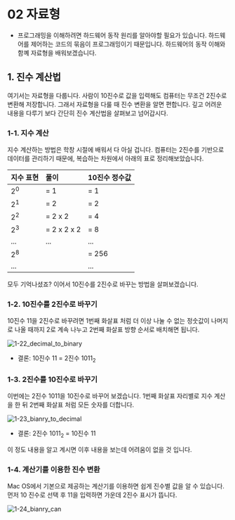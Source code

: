 # 02 자료형 
- 프로그래밍을 이해하려면 하드웨어 동작 원리를 알아야할 필요가 있습니다. 하드웨어를 제어하는 코드의 묶음이 프로그래밍이기 때문입니다. 하드웨어의 동작 이해와 함꼐 자료형을 배워보겠습니다.

## 1. 진수 계산법 
여기서는 자료형을 다룹니다. 사람이 10진수로 값을 입력해도 컴퓨터는 무조건 2진수로 변환해 저장합니다. 그래서 자료형을 다룰 때 진수 변환을 알면 편합니다. 깊고 어려운 내용을 다루기 보다 간단히 진수 계산법을 살펴보고 넘어갑시다.

### 1-1. 지수 계산
지수 계산하는 방법은 학창 시절에 배워서 다 아실 겁니다. 컴퓨터는 2진수를 기반으로 데이터를 관리하기 때문에, 복습하는 차원에서 아래의 표로 정리해보았습니다.

|지수 표현|풀이|10진수 정수값|
|:---|:---|:---|
| $2^0$ | = 1| = 1|
| $2^1$ | = 2| = 2|
| $2^2$ | = 2 x 2| = 4|
| $2^3$ | = 2 x 2 x 2| = 8|
| ... | ... | ... |
|$2^8$|   | = 256 |
| ... |   | ... |

모두 기억나셨죠? 이어서 10진수를 2진수로 바꾸는 방법을 살펴보겠습니다.

### 1-2. 10진수를 2진수로 바꾸기
10진수 11을 2진수로 바꾸려면 1번째 화살표 처럼 더 이상 나눌 수 없는 정숫값이 나머지로 나올 때까지 2로 계속 나누고 2번째 화살표 방향 순서로 배치해면 됩니다. 

![1-22_decimal_to_binary](https://github.com/Ki-Sung/must_have_JAVA/assets/80456601/54e5a5f7-17a0-49b6-9d4f-99600892eec7)

- 결론: 10진수 11 = 2진수 $1011_2$

### 1-3. 2진수를 10진수로 바꾸기
이번에는 2진수 1011을 10진수로 바꾸어 보겠습니다. 1번째 화살표 자리별로 지수 계산을 한 뒤 2번째 화살표 처럼 모든 숫자를 더합니다. 

![1-23_bianry_to_decimal](https://github.com/Ki-Sung/must_have_JAVA/assets/80456601/6065d1cb-e03b-4989-a50b-735f691e5dcb)

- 결론: 2진수 $1011_2$ = 10진수 11

이 정도 내용을 알고 계시면 이후 내용을 보는데 어려움이 없을 것 입니다. 

### 1-4. 계산기를 이용한 진수 변환
Mac OS에서 기본으로 제공하는 계산기를 이용하면 쉽게 진수별 값을 알 수 있습니다. 먼저 10 진수로 선택 후 11을 입력하면 가운데 2진수 표시가 뜹니다. 

![1-24_bianry_can](https://github.com/Ki-Sung/must_have_JAVA/assets/80456601/5482ee1b-e70a-4d39-97e1-053eda392a7c)

